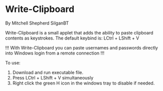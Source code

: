 # Write-Clipboard
By Mitchell Shepherd SilganBT

Write-Clipboard is a small applet that adds the ability to paste clipboard contents as keystrokes.
The default keybind is: LCtrl + LShift + V

!!! With Write-Clipboard you can paste usernames and passwords directly into Windows login from a remote connection !!!

To use:
1. Download and run executable file.
2. Press LCtrl + LShift + V simultaneously
3. Right click the green H icon in the windows tray to disable if needed.
